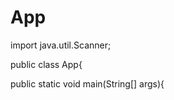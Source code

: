 # App

import java.util.Scanner;

public class App{ 
  
  public static void main(String[] args){
    
